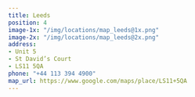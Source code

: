 ```yaml
---
title: Leeds
position: 4
image-1x: "/img/locations/map_leeds@1x.png"
image-2x: "/img/locations/map_leeds@2x.png"
address:
- Unit 5
- St David’s Court
- LS11 5QA
phone: "+44 113 394 4900"
map_url: https://www.google.com/maps/place/LS11+5QA
---
```


